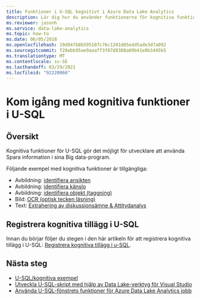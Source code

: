 ```yaml
---
title: Funktioner i U-SQL kognitivt i Azure Data Lake Analytics
description: Lär dig hur du använder funktionerna för kognitiva funktioner i U-SQL. I det här kod exemplen får du hjälp att komma igång.
ms.reviewer: jasonh
ms.service: data-lake-analytics
ms.topic: how-to
ms.date: 06/05/2018
ms.openlocfilehash: 19d947b8b595107c76c1201d05e4d5ade3d7a092
ms.sourcegitcommit: f28ebb95ae9aaaff3f87d8388a09b41e0b3445b5
ms.translationtype: MT
ms.contentlocale: sv-SE
ms.lasthandoff: 03/29/2021
ms.locfileid: "92220066"
---
```

# <a name="get-started-with-the-cognitive-capabilities-of-u-sql"></a>Kom igång med kognitiva funktioner i U-SQL

## <a name="overview"></a>Översikt
Kognitiva funktioner för U-SQL gör det möjligt för utvecklare att använda Spara information i sina Big data-program. 

Följande exempel med kognitiva funktioner är tillgängliga:
* Avbildning: [identifiera ansikten](https://github.com/Azure-Samples/usql-cognitive-imaging-ocr-hello-world)
* Avbildning: [identifiera känslo](https://github.com/Azure-Samples/usql-cognitive-imaging-emotion-detection-hello-world)
* Avbildning: [identifiera objekt (taggning)](https://github.com/Azure-Samples/usql-cognitive-imaging-object-tagging-hello-world)
* Bild: [OCR (optisk tecken läsning)](https://github.com/Azure-Samples/usql-cognitive-imaging-ocr-hello-world)
* Text: [Extrahering av diskussionsämne & Attitydanalys](https://github.com/Azure-Samples/usql-cognitive-text-hello-world)

## <a name="registering-cognitive-extensions-in-u-sql"></a>Registrera kognitiva tillägg i U-SQL
Innan du börjar följer du stegen i den här artikeln för att registrera kognitiva tillägg i U-SQL: [Registrera kognitiva tillägg i u-SQL](/u-sql/objects-and-extensions/cognitive-capabilities-in#registeringExtensions).

## <a name="next-steps"></a>Nästa steg
* [U-SQL/kognitiva exempel](https://github.com/Azure-Samples?utf8=✓&q=usql%20cognitive)
* [Utveckla U-SQL-skript med hjälp av Data Lake-verktyg för Visual Studio](data-lake-analytics-data-lake-tools-get-started.md)
* [Använda U-SQL-fönstrets funktioner för Azure Data Lake Analytics jobb](./data-lake-analytics-u-sql-get-started.md)